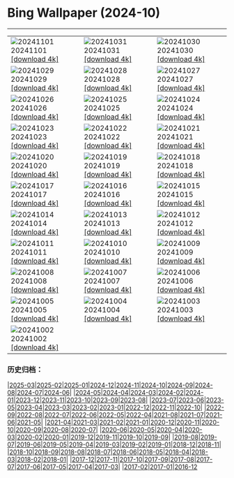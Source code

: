 # Bing Wallpaper (2024-10)
**************

<table><tr><td><img src="https://www.bing.com/th?id=OHR.VineyardsBlackForestFall_FR-FR4606412994_1920x1080.jpg" alt="20241101"> 20241101 <a href="https://www.bing.com/th?id=OHR.VineyardsBlackForestFall_FR-FR4606412994_UHD.jpg">[download 4k]</a></td><td><img src="https://www.bing.com/th?id=OHR.GargoyleParis_FR-FR6298643080_1920x1080.jpg" alt="20241031"> 20241031 <a href="https://www.bing.com/th?id=OHR.GargoyleParis_FR-FR6298643080_UHD.jpg">[download 4k]</a></td><td><img src="https://www.bing.com/th?id=OHR.HauntedEdinburgh_FR-FR5789637805_1920x1080.jpg" alt="20241030"> 20241030 <a href="https://www.bing.com/th?id=OHR.HauntedEdinburgh_FR-FR5789637805_UHD.jpg">[download 4k]</a></td></tr><tr><td><img src="https://www.bing.com/th?id=OHR.GreatOwl_FR-FR5138937408_1920x1080.jpg" alt="20241029"> 20241029 <a href="https://www.bing.com/th?id=OHR.GreatOwl_FR-FR5138937408_UHD.jpg">[download 4k]</a></td><td><img src="https://www.bing.com/th?id=OHR.PumpkinMist_FR-FR4008635206_1920x1080.jpg" alt="20241028"> 20241028 <a href="https://www.bing.com/th?id=OHR.PumpkinMist_FR-FR4008635206_UHD.jpg">[download 4k]</a></td><td><img src="https://www.bing.com/th?id=OHR.PolarBearHug_FR-FR4269390170_1920x1080.jpg" alt="20241027"> 20241027 <a href="https://www.bing.com/th?id=OHR.PolarBearHug_FR-FR4269390170_UHD.jpg">[download 4k]</a></td></tr><tr><td><img src="https://www.bing.com/th?id=OHR.DaylightOrsay_FR-FR6504936679_1920x1080.jpg" alt="20241026"> 20241026 <a href="https://www.bing.com/th?id=OHR.DaylightOrsay_FR-FR6504936679_UHD.jpg">[download 4k]</a></td><td><img src="https://www.bing.com/th?id=OHR.MontBlancMassif_FR-FR3086355782_1920x1080.jpg" alt="20241025"> 20241025 <a href="https://www.bing.com/th?id=OHR.MontBlancMassif_FR-FR3086355782_UHD.jpg">[download 4k]</a></td><td><img src="https://www.bing.com/th?id=OHR.BodieCalifornia_FR-FR2619483775_1920x1080.jpg" alt="20241024"> 20241024 <a href="https://www.bing.com/th?id=OHR.BodieCalifornia_FR-FR2619483775_UHD.jpg">[download 4k]</a></td></tr><tr><td><img src="https://www.bing.com/th?id=OHR.MadameSherriCastle_FR-FR1984816895_1920x1080.jpg" alt="20241023"> 20241023 <a href="https://www.bing.com/th?id=OHR.MadameSherriCastle_FR-FR1984816895_UHD.jpg">[download 4k]</a></td><td><img src="https://www.bing.com/th?id=OHR.MonsterDoor_FR-FR1619086814_1920x1080.jpg" alt="20241022"> 20241022 <a href="https://www.bing.com/th?id=OHR.MonsterDoor_FR-FR1619086814_UHD.jpg">[download 4k]</a></td><td><img src="https://www.bing.com/th?id=OHR.AutumnCypress_FR-FR1425004503_1920x1080.jpg" alt="20241021"> 20241021 <a href="https://www.bing.com/th?id=OHR.AutumnCypress_FR-FR1425004503_UHD.jpg">[download 4k]</a></td></tr><tr><td><img src="https://www.bing.com/th?id=OHR.NuitsChampagne_FR-FR1213854382_1920x1080.jpg" alt="20241020"> 20241020 <a href="https://www.bing.com/th?id=OHR.NuitsChampagne_FR-FR1213854382_UHD.jpg">[download 4k]</a></td><td><img src="https://www.bing.com/th?id=OHR.DenderaTemple_FR-FR5972566058_1920x1080.jpg" alt="20241019"> 20241019 <a href="https://www.bing.com/th?id=OHR.DenderaTemple_FR-FR5972566058_UHD.jpg">[download 4k]</a></td><td><img src="https://www.bing.com/th?id=OHR.CentralParkAutumn_FR-FR5749913554_1920x1080.jpg" alt="20241018"> 20241018 <a href="https://www.bing.com/th?id=OHR.CentralParkAutumn_FR-FR5749913554_UHD.jpg">[download 4k]</a></td></tr><tr><td><img src="https://www.bing.com/th?id=OHR.PitonFournaise_FR-FR7028055947_1920x1080.jpg" alt="20241017"> 20241017 <a href="https://www.bing.com/th?id=OHR.PitonFournaise_FR-FR7028055947_UHD.jpg">[download 4k]</a></td><td><img src="https://www.bing.com/th?id=OHR.FossilsDorset_FR-FR6425876617_1920x1080.jpg" alt="20241016"> 20241016 <a href="https://www.bing.com/th?id=OHR.FossilsDorset_FR-FR6425876617_UHD.jpg">[download 4k]</a></td><td><img src="https://www.bing.com/th?id=OHR.MaraMigration_FR-FR6009612679_1920x1080.jpg" alt="20241015"> 20241015 <a href="https://www.bing.com/th?id=OHR.MaraMigration_FR-FR6009612679_UHD.jpg">[download 4k]</a></td></tr><tr><td><img src="https://www.bing.com/th?id=OHR.MarigotBay_FR-FR5579307214_1920x1080.jpg" alt="20241014"> 20241014 <a href="https://www.bing.com/th?id=OHR.MarigotBay_FR-FR5579307214_UHD.jpg">[download 4k]</a></td><td><img src="https://www.bing.com/th?id=OHR.AlcazarSeville_FR-FR4993322229_1920x1080.jpg" alt="20241013"> 20241013 <a href="https://www.bing.com/th?id=OHR.AlcazarSeville_FR-FR4993322229_UHD.jpg">[download 4k]</a></td><td><img src="https://www.bing.com/th?id=OHR.QuebecDuck_FR-FR4323551846_1920x1080.jpg" alt="20241012"> 20241012 <a href="https://www.bing.com/th?id=OHR.QuebecDuck_FR-FR4323551846_UHD.jpg">[download 4k]</a></td></tr><tr><td><img src="https://www.bing.com/th?id=OHR.CelticColours_FR-FR3939645346_1920x1080.jpg" alt="20241011"> 20241011 <a href="https://www.bing.com/th?id=OHR.CelticColours_FR-FR3939645346_UHD.jpg">[download 4k]</a></td><td><img src="https://www.bing.com/th?id=OHR.SoranoItaly_FR-FR2493523171_1920x1080.jpg" alt="20241010"> 20241010 <a href="https://www.bing.com/th?id=OHR.SoranoItaly_FR-FR2493523171_UHD.jpg">[download 4k]</a></td><td><img src="https://www.bing.com/th?id=OHR.AspensColorado_FR-FR2017267378_1920x1080.jpg" alt="20241009"> 20241009 <a href="https://www.bing.com/th?id=OHR.AspensColorado_FR-FR2017267378_UHD.jpg">[download 4k]</a></td></tr><tr><td><img src="https://www.bing.com/th?id=OHR.MototiOctopus_FR-FR0598222042_1920x1080.jpg" alt="20241008"> 20241008 <a href="https://www.bing.com/th?id=OHR.MototiOctopus_FR-FR0598222042_UHD.jpg">[download 4k]</a></td><td><img src="https://www.bing.com/th?id=OHR.ElbePhilharmonic_FR-FR0231525332_1920x1080.jpg" alt="20241007"> 20241007 <a href="https://www.bing.com/th?id=OHR.ElbePhilharmonic_FR-FR0231525332_UHD.jpg">[download 4k]</a></td><td><img src="https://www.bing.com/th?id=OHR.CoyoteGulch_FR-FR9860829479_1920x1080.jpg" alt="20241006"> 20241006 <a href="https://www.bing.com/th?id=OHR.CoyoteGulch_FR-FR9860829479_UHD.jpg">[download 4k]</a></td></tr><tr><td><img src="https://www.bing.com/th?id=OHR.ElephantTeacher_FR-FR9412681522_1920x1080.jpg" alt="20241005"> 20241005 <a href="https://www.bing.com/th?id=OHR.ElephantTeacher_FR-FR9412681522_UHD.jpg">[download 4k]</a></td><td><img src="https://www.bing.com/th?id=OHR.EuropaMoon_FR-FR8860978550_1920x1080.jpg" alt="20241004"> 20241004 <a href="https://www.bing.com/th?id=OHR.EuropaMoon_FR-FR8860978550_UHD.jpg">[download 4k]</a></td><td><img src="https://www.bing.com/th?id=OHR.TajMahalReflection_FR-FR4211320657_1920x1080.jpg" alt="20241003"> 20241003 <a href="https://www.bing.com/th?id=OHR.TajMahalReflection_FR-FR4211320657_UHD.jpg">[download 4k]</a></td></tr><tr><td><img src="https://www.bing.com/th?id=OHR.WindRiverAlaska_FR-FR4031245371_1920x1080.jpg" alt="20241002"> 20241002 <a href="https://www.bing.com/th?id=OHR.WindRiverAlaska_FR-FR4031245371_UHD.jpg">[download 4k]</a></td><td></td><td></td></tr></table>

### 历史归档：

|[2025-03](/../2025-03/2025-03.md)|[2025-02](/../2025-02/2025-02.md)|[2025-01](/../2025-01/2025-01.md)|[2024-12](/../2024-12/2024-12.md)|[2024-11](/../2024-11/2024-11.md)|[2024-10](/2024-10.md)|[2024-09](/../2024-09/2024-09.md)|[2024-08](/../2024-08/2024-08.md)|[2024-07](/../2024-07/2024-07.md)|[2024-06](/../2024-06/2024-06.md)|
|[2024-05](/../2024-05/2024-05.md)|[2024-04](/../2024-04/2024-04.md)|[2024-03](/../2024-03/2024-03.md)|[2024-02](/../2024-02/2024-02.md)|[2024-01](/../2024-01/2024-01.md)|[2023-12](/../2023-12/2023-12.md)|[2023-11](/../2023-11/2023-11.md)|[2023-10](/../2023-10/2023-10.md)|[2023-09](/../2023-09/2023-09.md)|[2023-08](/../2023-08/2023-08.md)|
|[2023-07](/../2023-07/2023-07.md)|[2023-06](/../2023-06/2023-06.md)|[2023-05](/../2023-05/2023-05.md)|[2023-04](/../2023-04/2023-04.md)|[2023-03](/../2023-03/2023-03.md)|[2023-02](/../2023-02/2023-02.md)|[2023-01](/../2023-01/2023-01.md)|[2022-12](/../2022-12/2022-12.md)|[2022-11](/../2022-11/2022-11.md)|[2022-10](/../2022-10/2022-10.md)|
|[2022-09](/../2022-09/2022-09.md)|[2022-08](/../2022-08/2022-08.md)|[2022-07](/../2022-07/2022-07.md)|[2022-06](/../2022-06/2022-06.md)|[2022-05](/../2022-05/2022-05.md)|[2022-04](/../2022-04/2022-04.md)|[2021-08](/../2021-08/2021-08.md)|[2021-07](/../2021-07/2021-07.md)|[2021-06](/../2021-06/2021-06.md)|[2021-05](/../2021-05/2021-05.md)|
|[2021-04](/../2021-04/2021-04.md)|[2021-03](/../2021-03/2021-03.md)|[2021-02](/../2021-02/2021-02.md)|[2021-01](/../2021-01/2021-01.md)|[2020-12](/../2020-12/2020-12.md)|[2020-11](/../2020-11/2020-11.md)|[2020-10](/../2020-10/2020-10.md)|[2020-09](/../2020-09/2020-09.md)|[2020-08](/../2020-08/2020-08.md)|[2020-07](/../2020-07/2020-07.md)|
|[2020-06](/../2020-06/2020-06.md)|[2020-05](/../2020-05/2020-05.md)|[2020-04](/../2020-04/2020-04.md)|[2020-03](/../2020-03/2020-03.md)|[2020-02](/../2020-02/2020-02.md)|[2020-01](/../2020-01/2020-01.md)|[2019-12](/../2019-12/2019-12.md)|[2019-11](/../2019-11/2019-11.md)|[2019-10](/../2019-10/2019-10.md)|[2019-09](/../2019-09/2019-09.md)|
|[2019-08](/../2019-08/2019-08.md)|[2019-07](/../2019-07/2019-07.md)|[2019-06](/../2019-06/2019-06.md)|[2019-05](/../2019-05/2019-05.md)|[2019-04](/../2019-04/2019-04.md)|[2019-03](/../2019-03/2019-03.md)|[2019-02](/../2019-02/2019-02.md)|[2019-01](/../2019-01/2019-01.md)|[2018-12](/../2018-12/2018-12.md)|[2018-11](/../2018-11/2018-11.md)|
|[2018-10](/../2018-10/2018-10.md)|[2018-09](/../2018-09/2018-09.md)|[2018-08](/../2018-08/2018-08.md)|[2018-07](/../2018-07/2018-07.md)|[2018-06](/../2018-06/2018-06.md)|[2018-05](/../2018-05/2018-05.md)|[2018-04](/../2018-04/2018-04.md)|[2018-03](/../2018-03/2018-03.md)|[2018-02](/../2018-02/2018-02.md)|[2018-01](/../2018-01/2018-01.md)|
|[2017-12](/../2017-12/2017-12.md)|[2017-11](/../2017-11/2017-11.md)|[2017-10](/../2017-10/2017-10.md)|[2017-09](/../2017-09/2017-09.md)|[2017-08](/../2017-08/2017-08.md)|[2017-07](/../2017-07/2017-07.md)|[2017-06](/../2017-06/2017-06.md)|[2017-05](/../2017-05/2017-05.md)|[2017-04](/../2017-04/2017-04.md)|[2017-03](/../2017-03/2017-03.md)|
|[2017-02](/../2017-02/2017-02.md)|[2017-01](/../2017-01/2017-01.md)|[2016-12](/../2016-12/2016-12.md)
